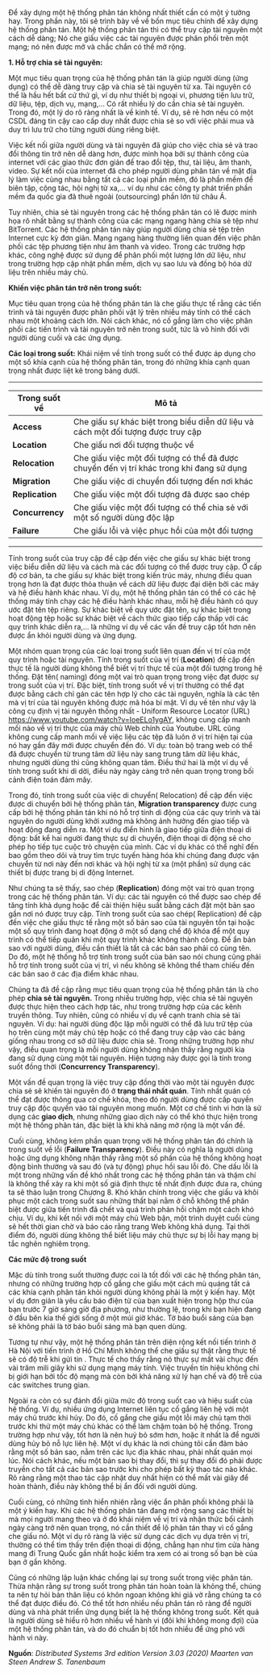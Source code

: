 Để xây dựng một hệ thống phân tán không nhất thiết cần có một ý tưởng hay. Trong phần này, tôi sẽ trình bày về về bốn mục tiêu chính để xây dựng hệ thống phân tán. Một hệ thống phân tán thì có thể truy cập tài nguyên một cách dễ dàng; Nó che giấu việc các  tài nguyên được phân phối trên một mạng; nó nên được mở và chắc chắn có thể mở rộng.

**1. Hỗ trợ chia sẻ tài nguyên:**

Một mục tiêu quan trọng của hệ thống phân tán là giúp người dùng (ứng dụng) có thể dễ dàng truy cập và chia sẻ tài nguyên từ xa. Tài nguyên có thể là hầu hết bất cứ thứ gì, ví dụ như thiết bị ngoại vi, phương tiện lưu trữ, dữ liệu, tệp, dịch vụ, mạng,... Có rất nhiều lý do cần chia sẻ tài nguyên. Trong đó, một lý do rõ ràng nhất là về kinh tế. Ví dụ, sẽ rẻ hơn nếu có một CSDL đáng tin cậy cao cấp duy nhất được chia sẻ so với việc phải mua và duy trì lưu trữ cho từng người dùng riêng biệt.

Việc kết nối giữa người dùng và tài nguyên đã giúp cho việc chia sẻ và trao đổi thông tin trở nên dễ dàng hơn, được minh họa bởi sự thành công của internet với các giao thức đơn giản để trao đổi tệp, thư, tài liệu, âm thanh, video. Sự kết nối của internet đã cho phép người dùng phân tán về mặt địa lý làm việc cùng nhau bằng tất cả các loại phần mềm, đó là phần mềm để biên tập, cộng tác, hội nghị từ xa,... ví dụ như các công ty phát triển phần mềm đa quốc gia đã thuê ngoài (outsourcing) phần lớn từ châu Á.

Tuy nhiên, chia sẻ tài nguyên trong các hệ thống phân tán có lẽ được minh họa rõ nhất bằng sự thành công của các mạng ngang hàng chia sẻ tệp như BitTorrent. Các hệ thống phân tán này giúp người dùng chia sẻ tệp trên Internet cực kỳ đơn giản. Mạng ngang hàng thường liên quan đến việc phân phối các tệp phương tiện như âm thanh và video. Trong các trường hợp khác, công nghệ được sử dụng để phân phối một lượng lớn dữ liệu, như trong trường hợp cập nhật phần mềm, dịch vụ sao lưu và đồng bộ hóa dữ liệu trên nhiều máy chủ.

**Khiến việc phân tán trở nên trong suốt:**

Mục tiêu quan trọng của hệ thống phân tán là che giấu thực tế rằng các tiến trình và tài nguyên được phân phối vật lý trên nhiều máy tính có thể cách nhau một khoảng cách lớn. Nói cách khác, nó cố gắng làm cho việc phân phối các tiến trình và tài nguyên trở nên trong suốt, tức là vô hình đối với người dùng cuối và các ứng dụng.

**Các loại trong suốt:**
Khái niệm về tính trong suốt có thể được áp dụng cho một số khía cạnh của hệ thống phân tán, trong đó những khía cạnh quan trọng nhất được liệt kê trong bảng dưới. 

-----
| Trong suốt về  | Mô tả |
| -------- | -------- | 
| **Access**     | Che giấu sự khác biệt trong biểu diễn dữ liệu và cách một đối tượng được truy cập      | 
| **Location**     | Che giấu nơi đối tượng thuộc về     | 
| **Relocation**     | Che giấu việc một đối tượng có thể đã được chuyển đến vị trí khác trong khi đang sử dụng  | 
| **Migration**     | Che giấu việc di chuyển đối tượng đến nơi khác   | 
| **Replication**     | Che giấu việc một đối tượng đã được sao chép | 
| **Concurrency**     | Che giấu việc một đối tượng có thể chia sẻ với một số người dùng độc lập   | 
| **Failure**     | Che giấu lỗi và việc phục hồi của một đối tượng  | 


-----


Tính trong suốt của truy cập đề cập đến việc che giấu sự khác biệt trong việc biểu diễn dữ liệu và cách mà các đối tượng có thể được truy cập. Ở cấp độ cơ bản, ta che giấu sự khác biệt trong kiến trúc máy, nhưng điều quan trọng hơn là đạt được thỏa thuận về cách dữ liệu được đại diện bởi các máy và hệ điều hành khác nhau. Ví dụ, một hệ thống phân tán có thể có các hệ thống máy tính chạy các hệ điều hành khác nhau, mỗi hệ điều hành có quy ước đặt tên tệp riêng. Sự khác biệt về quy ước đặt tên, sự khác biệt trong hoạt động tệp hoặc sự khác biệt về cách thức giao tiếp cấp thấp với các quy trình khác diễn ra,... là những ví dụ về các vấn đề truy cập tốt hơn nên được ẩn khỏi người dùng và ứng dụng.

Một nhóm quan trọng của các loại trong suốt liên quan đến vị trí của một quy trình hoặc tài nguyên. Tính trong suốt của vị trí (**Location**)  đề cập đến thực tế là người dùng không thể biết vị trí thực tế của một đối tượng trong hệ thống. Đặt tên( naming) đóng một vai trò quan trọng trong việc đạt được sự trong suốt của vị trí. Đặc biệt, tính trong suốt về vị trí thường có thể đạt được bằng cách chỉ gán các tên hợp lý cho các tài nguyên, nghĩa là các tên mà vị trí của tài nguyên không được mã hóa bí mật. Ví dụ về tên như vậy là công cụ định vị tài nguyên thống nhất - Uniform Resource Locator (URL) https://www.youtube.com/watch?v=IoeELo1ygAY, không cung cấp manh mối nào về vị trí thực của máy chủ Web chính của Youtube. URL cũng không cung cấp manh mối về việc liệu các tệp đã luôn ở vị trí hiện tại của nó hay gần đây mới được chuyển đến đó. Ví dụ: toàn bộ trang web có thể đã được chuyển từ trung tâm dữ liệu này sang trung tâm dữ liệu khác, nhưng người dùng thì cũng không quan tâm. Điều thứ hai là một ví dụ về tính trong suốt khi di dời, điều này ngày càng trở nên quan trọng trong bối cảnh điện toán đám mây.

Trong đó, tính trong suốt của việc di chuyển( Relocation) đề cập đến việc được di chuyển bởi hệ thống phân tán, **Migration transparency** được cung cấp bởi hệ thống phân tán khi nó hỗ trợ tính di động của các quy trình và tài nguyên do người dùng khởi xướng mà không ảnh hưởng đến giao tiếp và hoạt động đang diễn ra. Một ví dụ điển hình là giao tiếp giữa điện thoại di động: bất kể hai người đang thực sự di chuyển, điện thoại di động sẽ cho phép họ tiếp tục cuộc trò chuyện của mình. Các ví dụ khác có thể nghĩ đến bao gồm theo dõi và truy tìm trực tuyến hàng hóa khi chúng đang được vận chuyển từ nơi này đến nơi khác và hội nghị từ xa (một phần) sử dụng các thiết bị được trang bị di động Internet.

Như chúng ta sẽ thấy, sao chép (**Replication**) đóng một vai trò quan trọng trong các hệ thống phân tán. Ví dụ: các tài nguyên có thể được sao chép để tăng tính khả dụng hoặc để cải thiện hiệu suất bằng cách đặt một bản sao gần nơi nó được truy cập. Tính trong suốt của sao chép( Replication) đề cập đến việc che giấu thực tế rằng một số bản sao của tài nguyên tồn tại hoặc một số quy trình đang hoạt động ở một số dạng chế độ khóa để một quy trình có thể tiếp quản khi một quy trình khác không thành công. Để ẩn bản sao với người dùng, điều cần thiết là tất cả các bản sao phải có cùng tên. Do đó, một hệ thống hỗ trợ tính trong suốt của bản sao nói chung cũng phải hỗ trợ tính trong suốt của vị trí, vì nếu không sẽ không thể tham chiếu đến các bản sao ở các địa điểm khác nhau.

Chúng ta đã đề cập rằng mục tiêu quan trọng của hệ thống phân tán là cho phép **chia sẻ tài nguyên.** Trong nhiều trường hợp, việc chia sẻ tài nguyên được thực hiện theo cách hợp tác, như trong trường hợp của các kênh truyền thông. Tuy nhiên, cũng có nhiều ví dụ về cạnh tranh chia sẻ tài nguyên. Ví dụ: hai người dùng độc lập mỗi người có thể đã lưu trữ tệp của họ trên cùng một máy chủ tệp hoặc có thể đang truy cập vào các bảng giống nhau trong cơ sở dữ liệu được chia sẻ. Trong những trường hợp như vậy, điều quan trọng là mỗi người dùng không nhận thấy rằng người kia đang sử dụng cùng một tài nguyên. Hiện tượng này được gọi là tính trong suốt đồng thời (**Concurrency Transparency**).

Một vấn đề quan trọng là việc truy cập đồng thời vào một tài nguyên được chia sẻ sẽ khiến tài nguyên đó ở **trạng thái nhất quán**. Tính nhất quán có thể đạt được thông qua cơ chế khóa, theo đó người dùng được cấp quyền truy cập độc quyền vào tài nguyên mong muốn. Một cơ chế tinh vi hơn là sử dụng các **giao dịch**, nhưng những giao dịch này có thể khó thực hiện trong một hệ thống phân tán, đặc biệt là khi khả năng mở rộng là một vấn đề.

Cuối cùng, không kém phần quan trọng với hệ thống phân tán đó chính là trong suốt về lỗi (**Failure Transparency**). Điều này có nghĩa là người dùng hoặc ứng dụng không nhận thấy rằng một số phần của hệ thống không hoạt động bình thường và sau đó (và tự động) phục hồi sau lỗi đó. Che dấu lỗi là một trong những vấn đề khó nhất trong các hệ thống phân tán và thậm chí là không thể xảy ra khi một số giả định thực tế nhất định được đưa ra, chúng ta sẽ thảo luận trong Chương 8. Khó khăn chính trong việc che giấu và khôi phục một cách trong suốt sau những thất bại nằm ở chỗ không thể phân biệt được giữa tiến trình đã chết và quá trình phản hồi chậm một cách khó chịu. Ví dụ, khi kết nối với một máy chủ Web bận, một trình duyệt cuối cùng sẽ hết thời gian chờ và báo cáo rằng trang Web không khả dụng. Tại thời điểm đó, người dùng không thể biết liệu máy chủ thực sự bị lỗi hay mạng bị tắc nghẽn nghiêm trọng.

**Các mức độ trong suốt**

Mặc dù tính trong suốt thường được coi là tốt đối với các hệ thống phân tán, nhưng có những trường hợp cố gắng che giấu một cách mù quáng tất cả các khía cạnh phân tán khỏi người dùng không phải là một ý kiến hay. Một ví dụ đơn giản là yêu cầu báo điện tử của bạn xuất hiện trong hộp thư của bạn trước 7 giờ sáng giờ địa phương, như thường lệ, trong khi bạn hiện đang ở đầu bên kia thế giới sống ở một múi giờ khác. Tờ báo buổi sáng của bạn sẽ không phải là tờ báo buổi sáng mà bạn quen dùng.

Tương tự như vậy, một hệ thống phân tán trên diện rộng kết nối tiến trình ở Hà Nội với tiến trình ở Hồ Chí Minh không thể che giấu sự thật rằng thực tế sẽ có độ trễ khi gửi tin . Thực tế cho thấy rằng nó thực sự mất vài chục đến vài trăm mili giây khi sử dụng mạng máy tính. Việc truyền tín hiệu không chỉ bị giới hạn bởi tốc độ mạng mà còn bởi khả năng xử lý hạn chế và độ trễ của các switches trung gian.

Ngoài ra còn có sự đánh đổi giữa mức độ trong suốt cao và hiệu suất của hệ thống. Ví dụ, nhiều ứng dụng Internet liên tục cố gắng liên hệ với một máy chủ trước khi hủy. Do đó, cố gắng che giấu một lỗi máy chủ tạm thời trước khi thử một máy chủ khác có thể làm chậm toàn bộ hệ thống. Trong trường hợp như vậy, tốt hơn là nên huỷ bỏ sớm hơn, hoặc ít nhất là để người dùng hủy bỏ nỗ lực liên hệ.
Một ví dụ khác là nơi chúng tôi cần đảm bảo rằng một số bản sao, nằm trên các lục địa khác nhau, phải nhất quán mọi lúc. Nói cách khác, nếu một bản sao bị thay đổi, thì sự thay đổi đó phải được truyền cho tất cả các bản sao trước khi cho phép bất kỳ thao tác nào khác. Rõ ràng rằng một thao tác cập nhật duy nhất hiện có thể mất vài giây để hoàn thành, điều này không thể bị ẩn đối với người dùng.

Cuối cùng, có những tình hiển nhiên rằng việc ẩn phân phối không phải là một ý kiến hay. Khi các hệ thống phân tán đang mở rộng sang các thiết bị mà mọi người mang theo và ở đó khái niệm về vị trí và nhận thức bối cảnh ngày càng trở nên quan trọng, nó cần thiết để lộ phân tán thay vì cố gắng che giấu nó. Một ví dụ rõ ràng là việc sử dụng các dịch vụ dựa trên vị trí, thường có thể tìm thấy trên điện thoại di động, chẳng hạn như tìm cửa hàng mang đi Trung Quốc gần nhất hoặc kiểm tra xem có ai trong số bạn bè của bạn ở gần không.

Cũng có những lập luận khác chống lại sự trong suốt trong việc phân tán. Thừa nhận rằng sự trong suốt trong phân tán hoàn toàn là không thể, chúng ta nên tự hỏi bản thân liệu có khôn ngoan không khi giả vờ rằng chúng ta có thể đạt được điều đó. Có thể tốt hơn nhiều nếu phân tán rõ ràng để người dùng và nhà phát triển ứng dụng biết là hệ thống không trong suốt. Kết quả là người dùng sẽ hiểu rõ hơn nhiều về hành vi (đôi khi không mong đợi) của một hệ thống phân tán, và do đó chuẩn bị tốt hơn nhiều để ứng phó với hành vi này.

**Nguồn**: *Distributed Systems 3rd edition Version 3.03 (2020) Maarten van Steen Andrew S. Tanenbaum*
